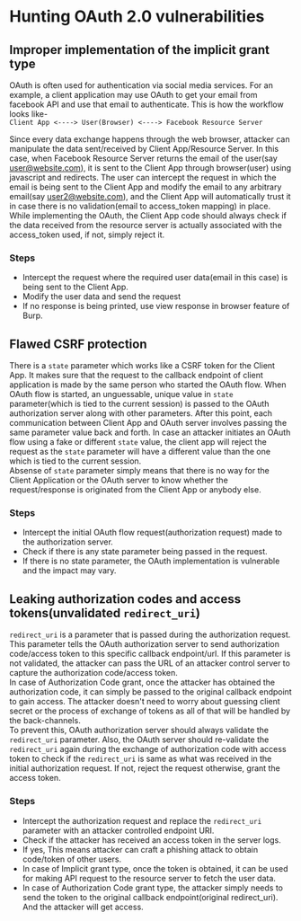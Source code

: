 # Hunting OAuth 2.0 vulnerabilities

## Improper implementation of the implicit grant type
OAuth is often used for authentication via social media services. For an example, a client application may use OAuth to get your email from facebook API and use that email to authenticate. This is how the workflow looks like-  
```Client App <----> User(Browser) <----> Facebook Resource Server```

Since every data exchange happens through the web browser, attacker can manipulate the data sent/received by Client App/Resource Server. In this case, when Facebook Resource Server returns the email of the user(say user@website.com), it is sent to the Client App through browser(user) using javascript and redirects. The user can intercept the request in which the email is being sent to the Client App and modify the email to any arbitrary email(say user2@website.com), and the Client App will automatically trust it in case there is no validation(email to access_token mapping) in place.  
While implementing the OAuth, the Client App code should always check if the data received from the resource server is actually associated with the access_token used, if not, simply reject it.

### Steps
* Intercept the request where the required user data(email in this case) is being sent to the Client App.
* Modify the user data and send the request
* If no response is being printed, use view response in browser feature of Burp.
  
  
  
## Flawed CSRF protection
There is a ```state``` parameter which works like a CSRF token for the Client App. It makes sure that the request to the callback endpoint of client application is made by the same person who started the OAuth flow. When OAuth flow is started, an unguessable, unique value in ```state``` parameter(which is tied to the current session) is passed to the OAuth authorization server along with other parameters. After this point, each communication between Client App and OAuth server involves passing the same parameter value back and forth. In case an attacker initiates an OAuth flow using a fake or different ```state``` value, the client app will reject the request as the ```state``` parameter will have a different value than the one which is tied to the current session.   
Absense of ```state``` parameter simply means that there is no way for the Client Application or the OAuth server to know whether the request/response is originated from the Client App or anybody else.

### Steps
* Intercept the initial OAuth flow request(authorization request) made to the authorization server.
* Check if there is any state parameter being passed in the request. 
* If there is no state parameter, the OAuth implementation is vulnerable and the impact may vary.


## Leaking authorization codes and access tokens(unvalidated ```redirect_uri```)
```redirect_uri``` is a parameter that is passed during the authorization request. This parameter tells the OAuth authorization server to send authorization code/access token to this specific callback endpoint/url. If this parameter is not validated, the attacker can pass the URL of an attacker control server to capture the authorization code/access token.  
In case of Authorization Code grant, once the attacker has obtained the authorization code, it can simply be passed to the original callback endpoint to gain access. The attacker doesn't need to worry about guessing client secret or the process of exchange of tokens as all of that will be handled by the back-channels.   
To prevent this, OAuth authorization server should always validate the ```redirect_uri``` parameter. Also, the OAuth server should re-validate the ```redirect_uri``` again during the exchange of authorization code with access token to check if the ```redirect_uri``` is same as what was received in the initial authorization request. If not, reject the request otherwise, grant the access token.  

### Steps
* Intercept the authorization request and replace the ```redirect_uri``` parameter with an attacker controlled endpoint URI.
* Check if the attacker has received an access token in the server logs.
* If yes, This means attacker can craft a phishing attack to obtain code/token of other users.
* In case of Implicit grant type, once the token is obtained, it can be used for making API request to the resource server to fetch the user data.
* In case of Authorization Code grant type, the attacker simply needs to send the token to the original callback endpoint(original redirect_uri). And the attacker will get access.
